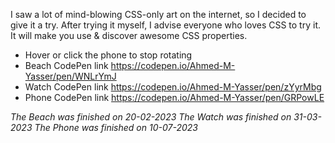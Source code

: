 I saw a lot of mind-blowing CSS-only art on the internet, so I decided to give it a try. After trying it myself, I advise everyone who loves CSS to try it. It will make you use & discover awesome CSS properties.

* Hover or click the phone to stop rotating
* Beach CodePen link https://codepen.io/Ahmed-M-Yasser/pen/WNLrYmJ
* Watch CodePen link https://codepen.io/Ahmed-M-Yasser/pen/zYyrMbg
* Phone CodePen link https://codepen.io/Ahmed-M-Yasser/pen/GRPowLE

*The Beach was finished on 20-02-2023*
*The Watch was finished on 31-03-2023*
*The Phone was finished on 10-07-2023*
